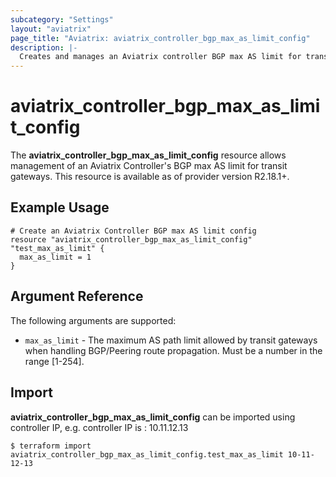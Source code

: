 ```yaml
---
subcategory: "Settings"
layout: "aviatrix"
page_title: "Aviatrix: aviatrix_controller_bgp_max_as_limit_config"
description: |-
  Creates and manages an Aviatrix controller BGP max AS limit for transit gateways
---
```


# aviatrix_controller_bgp_max_as_limit_config

The **aviatrix_controller_bgp_max_as_limit_config** resource allows management of an Aviatrix Controller's BGP max AS limit for transit gateways. This resource is available as of provider version R2.18.1+.

## Example Usage

```hcl
# Create an Aviatrix Controller BGP max AS limit config
resource "aviatrix_controller_bgp_max_as_limit_config" "test_max_as_limit" {
  max_as_limit = 1
}
```


## Argument Reference

The following arguments are supported:

* `max_as_limit` - The maximum AS path limit allowed by transit gateways when handling BGP/Peering route propagation. Must be a number in the range [1-254].

## Import

**aviatrix_controller_bgp_max_as_limit_config** can be imported using controller IP, e.g. controller IP is : 10.11.12.13

```
$ terraform import aviatrix_controller_bgp_max_as_limit_config.test_max_as_limit 10-11-12-13
```
